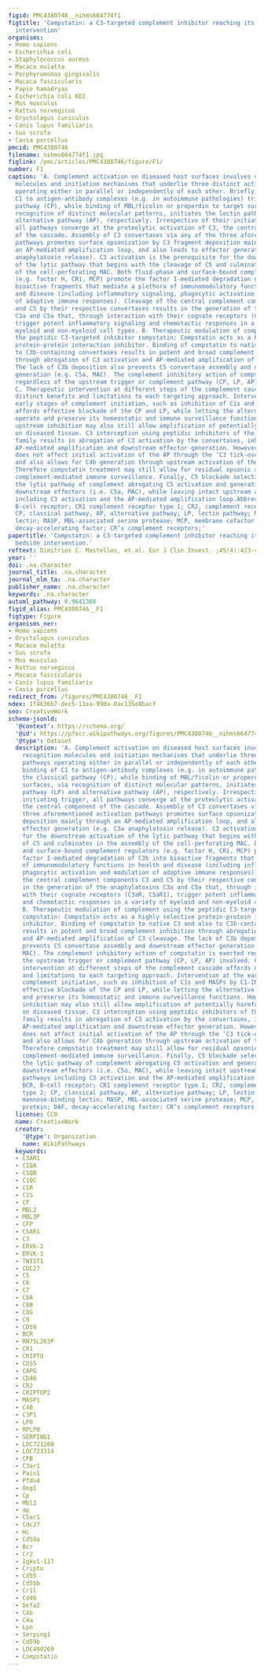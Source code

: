 ```yaml
---
figid: PMC4380746__nihms664774f1
figtitle: 'Compstatin: a C3-targeted complement inhibitor reaching its prime for bedside
  intervention'
organisms:
- Homo sapiens
- Escherichia coli
- Staphylococcus aureus
- Macaca mulatta
- Porphyromonas gingivalis
- Macaca fascicularis
- Papio hamadryas
- Escherichia coli KD2
- Mus musculus
- Rattus norvegicus
- Oryctolagus cuniculus
- Canis lupus familiaris
- Sus scrofa
- Cavia porcellus
pmcid: PMC4380746
filename: nihms664774f1.jpg
figlink: /pmc/articles/PMC4380746/figure/F1/
number: F1
caption: 'A. Complement activation on diseased host surfaces involves diverse recognition
  molecules and initiation mechanisms that underlie three distinct activation pathways
  operating either in parallel or independently of each other. Briefly, binding of
  C1 to antigen-antibody complexes (e.g. in autoimmune pathologies) triggers the classical
  pathway (CP), while binding of MBL/ficolin or properdin to target surfaces, via
  recognition of distinct molecular patterns, initiates the lectin pathway (LP) and
  alternative pathway (AP), respectively. Irrespective of their initiating trigger,
  all pathways converge at the proteolytic activation of C3, the central component
  of the cascade. Assembly of C3 convertases via any of the three aforementioned activation
  pathways promotes surface opsonization by C3 fragment deposition mainly through
  an AP-mediated amplification loop, and also leads to effector generation (e.g. C3a
  anaphylatoxin release). C3 activation is the prerequisite for the downstream activation
  of the lytic pathway that begins with the cleavage of C5 and culminates in the assembly
  of the cell-perforating MAC. Both fluid-phase and surface-bound complement regulators
  (e.g. factor H, CR1, MCP) promote the factor I-mediated degradation of C3b into
  bioactive fragments that mediate a plethora of immunomodulatory functions in health
  and disease (including inflammatory signaling, phagocytic activation and modulation
  of adaptive immune responses). Cleavage of the central complement components C3
  and C5 by their respective convertases results in the generation of the anaphylatoxins
  C3a and C5a that, through interaction with their cognate receptors (C3aR, C5aR1),
  trigger potent inflammatory signaling and chemotactic responses in a variety of
  myeloid and non-myeloid cell types. B. Therapeutic modulation of complement using
  the peptidic C3-targeted inhibitor compstatin: Compstatin acts as a highly selective
  protein-protein interaction inhibitor. Binding of compstatin to native C3 and also
  to C3b-containing convertases results in potent and broad complement inhibition
  through abrogation of C3 activation and AP-mediated amplification of C3 cleavage.
  The lack of C3b deposition also prevents C5 convertase assembly and downstream effector
  generation (e.g. C5a, MAC). The complement inhibitory action of compstatin is exerted
  regardless of the upstream trigger or complement pathway (CP, LP, AP) involved.
  C. Therapeutic intervention at different steps of the complement cascade affords
  distinct benefits and limitations to each targeting approach. Intervention at the
  early stages of complement initiation, such as inhibition of C1s and MASPs by C1-INH,
  affords effective blockade of the CP and LP, while letting the alternative pathway
  operate and preserve its homeostatic and immune surveillance functions. However,
  upstream inhibition may also still allow amplification of potentially harmful activation
  on diseased tissue. C3 interception using peptidic inhibitors of the compstatin
  family results in abrogation of C3 activation by the convertases, inhibition of
  AP-mediated amplification and downstream effector generation. However, compstatin
  does not affect initial activation of the AP through the ‘C3 tick-over’ mechanism
  and also allows for C4b generation through upstream activation of the CP and LP.
  Therefore compstatin treatment may still allow for residual opsonic activity and
  complement-mediated immune surveillance. Finally, C5 blockade selectively targets
  the lytic pathway of complement abrogating C5 activation and generation of detrimental
  downstream effectors (i.e. C5a, MAC), while leaving intact upstream activation pathways
  including C3 activation and the AP-mediated amplification loop.Abbreviations: BCR,
  B-cell receptor; CR1 complement receptor type 1; CR2, complement receptor type 2;
  CP, classical pathway, AP, alternative pathway; LP, lectin pathway; MBL, mannose-binding
  lectin; MASP, MBL-associated serine protease; MCP, membrane cofactor protein; DAF,
  decay-accelerating factor; CR’s complement receptors;'
papertitle: 'Compstatin: a C3-targeted complement inhibitor reaching its prime for
  bedside intervention.'
reftext: Dimitrios C. Mastellos, et al. Eur J Clin Invest. ;45(4):423-440.
year: ''
doi: .na.character
journal_title: .na.character
journal_nlm_ta: .na.character
publisher_name: .na.character
keywords: .na.character
automl_pathway: 0.9641368
figid_alias: PMC4380746__F1
figtype: Figure
organisms_ner:
- Homo sapiens
- Oryctolagus cuniculus
- Macaca mulatta
- Sus scrofa
- Mus musculus
- Rattus norvegicus
- Macaca fascicularis
- Canis lupus familiaris
- Cavia porcellus
redirect_from: /figures/PMC4380746__F1
ndex: 1f4636b7-dec5-11ea-99da-0ac135e8bacf
seo: CreativeWork
schema-jsonld:
  '@context': https://schema.org/
  '@id': https://pfocr.wikipathways.org/figures/PMC4380746__nihms664774f1.html
  '@type': Dataset
  description: 'A. Complement activation on diseased host surfaces involves diverse
    recognition molecules and initiation mechanisms that underlie three distinct activation
    pathways operating either in parallel or independently of each other. Briefly,
    binding of C1 to antigen-antibody complexes (e.g. in autoimmune pathologies) triggers
    the classical pathway (CP), while binding of MBL/ficolin or properdin to target
    surfaces, via recognition of distinct molecular patterns, initiates the lectin
    pathway (LP) and alternative pathway (AP), respectively. Irrespective of their
    initiating trigger, all pathways converge at the proteolytic activation of C3,
    the central component of the cascade. Assembly of C3 convertases via any of the
    three aforementioned activation pathways promotes surface opsonization by C3 fragment
    deposition mainly through an AP-mediated amplification loop, and also leads to
    effector generation (e.g. C3a anaphylatoxin release). C3 activation is the prerequisite
    for the downstream activation of the lytic pathway that begins with the cleavage
    of C5 and culminates in the assembly of the cell-perforating MAC. Both fluid-phase
    and surface-bound complement regulators (e.g. factor H, CR1, MCP) promote the
    factor I-mediated degradation of C3b into bioactive fragments that mediate a plethora
    of immunomodulatory functions in health and disease (including inflammatory signaling,
    phagocytic activation and modulation of adaptive immune responses). Cleavage of
    the central complement components C3 and C5 by their respective convertases results
    in the generation of the anaphylatoxins C3a and C5a that, through interaction
    with their cognate receptors (C3aR, C5aR1), trigger potent inflammatory signaling
    and chemotactic responses in a variety of myeloid and non-myeloid cell types.
    B. Therapeutic modulation of complement using the peptidic C3-targeted inhibitor
    compstatin: Compstatin acts as a highly selective protein-protein interaction
    inhibitor. Binding of compstatin to native C3 and also to C3b-containing convertases
    results in potent and broad complement inhibition through abrogation of C3 activation
    and AP-mediated amplification of C3 cleavage. The lack of C3b deposition also
    prevents C5 convertase assembly and downstream effector generation (e.g. C5a,
    MAC). The complement inhibitory action of compstatin is exerted regardless of
    the upstream trigger or complement pathway (CP, LP, AP) involved. C. Therapeutic
    intervention at different steps of the complement cascade affords distinct benefits
    and limitations to each targeting approach. Intervention at the early stages of
    complement initiation, such as inhibition of C1s and MASPs by C1-INH, affords
    effective blockade of the CP and LP, while letting the alternative pathway operate
    and preserve its homeostatic and immune surveillance functions. However, upstream
    inhibition may also still allow amplification of potentially harmful activation
    on diseased tissue. C3 interception using peptidic inhibitors of the compstatin
    family results in abrogation of C3 activation by the convertases, inhibition of
    AP-mediated amplification and downstream effector generation. However, compstatin
    does not affect initial activation of the AP through the ‘C3 tick-over’ mechanism
    and also allows for C4b generation through upstream activation of the CP and LP.
    Therefore compstatin treatment may still allow for residual opsonic activity and
    complement-mediated immune surveillance. Finally, C5 blockade selectively targets
    the lytic pathway of complement abrogating C5 activation and generation of detrimental
    downstream effectors (i.e. C5a, MAC), while leaving intact upstream activation
    pathways including C3 activation and the AP-mediated amplification loop.Abbreviations:
    BCR, B-cell receptor; CR1 complement receptor type 1; CR2, complement receptor
    type 2; CP, classical pathway, AP, alternative pathway; LP, lectin pathway; MBL,
    mannose-binding lectin; MASP, MBL-associated serine protease; MCP, membrane cofactor
    protein; DAF, decay-accelerating factor; CR’s complement receptors;'
  license: CC0
  name: CreativeWork
  creator:
    '@type': Organization
    name: WikiPathways
  keywords:
  - C3AR1
  - C1QA
  - C1QB
  - C1QC
  - C1R
  - C1S
  - CP
  - MBL2
  - MBL3P
  - CFP
  - C5AR1
  - C3
  - ERVK-2
  - ERVK-3
  - TWIST1
  - CDC27
  - C5
  - C6
  - C7
  - C8A
  - C8B
  - C8G
  - C9
  - CD59
  - BCR
  - RN7SL263P
  - CR1
  - CRIPTO
  - CD55
  - CAPG
  - CD46
  - CR2
  - CRIPTOP2
  - MASP1
  - C4B
  - C3P1
  - LPO
  - RPLP0
  - SERPING1
  - LOC721200
  - LOC723314
  - CFB
  - C3ar1
  - Pain1
  - Pfdn4
  - Oog1
  - Cp
  - Mbl2
  - ap
  - C5ar1
  - Cdc27
  - Hc
  - Cd59a
  - Bcr
  - Cr2
  - Igkv1-117
  - Cripto
  - Cd55
  - Cd55b
  - Cr1l
  - Cd46
  - Defa2
  - C4b
  - C4a
  - Lpo
  - Serping1
  - Cd59b
  - LOC490269
  - Compstatin
---
```

